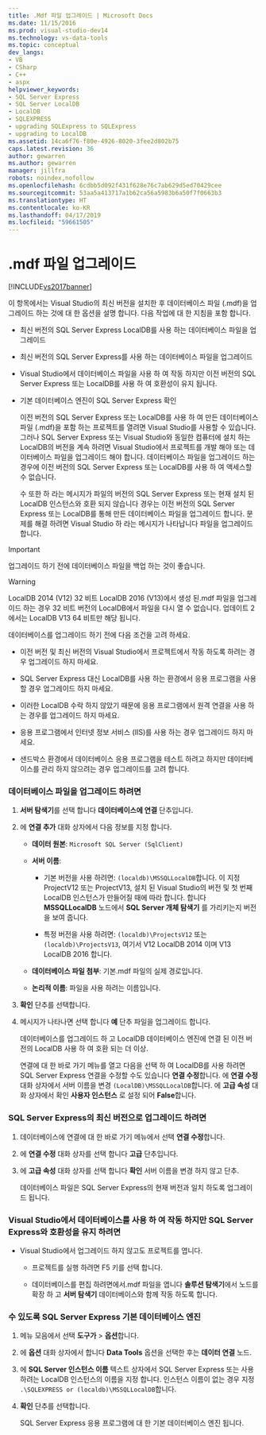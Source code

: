 ```yaml
---
title: .Mdf 파일 업그레이드 | Microsoft Docs
ms.date: 11/15/2016
ms.prod: visual-studio-dev14
ms.technology: vs-data-tools
ms.topic: conceptual
dev_langs:
- VB
- CSharp
- C++
- aspx
helpviewer_keywords:
- SQL Server Express
- SQL Server LocalDB
- LocalDB
- SQLEXPRESS
- upgrading SQLExpress to SQLExpress
- upgrading to LocalDB
ms.assetid: 14ca6f76-f80e-4926-8020-3fee2d802b75
caps.latest.revision: 36
author: gewarren
ms.author: gewarren
manager: jillfra
robots: noindex,nofollow
ms.openlocfilehash: 6cdbb5d092f431f628e76c7ab629d5ed70429cee
ms.sourcegitcommit: 53aa5a413717a1b62ca56a5983b6a50f7f0663b3
ms.translationtype: HT
ms.contentlocale: ko-KR
ms.lasthandoff: 04/17/2019
ms.locfileid: "59661505"
---
```

# <a name="upgrade-mdf-files"></a>.mdf 파일 업그레이드
[!INCLUDE[vs2017banner](../includes/vs2017banner.md)]

이 항목에서는 Visual Studio의 최신 버전을 설치한 후 데이터베이스 파일 (.mdf)을 업그레이드 하는 것에 대 한 옵션을 설명 합니다. 다음 작업에 대 한 지침을 포함 합니다.  
  
- 최신 버전의 SQL Server Express LocalDB를 사용 하는 데이터베이스 파일을 업그레이드  
  
- 최신 버전의 SQL Server Express를 사용 하는 데이터베이스 파일을 업그레이드  
  
- Visual Studio에서 데이터베이스 파일을 사용 하 여 작동 하지만 이전 버전의 SQL Server Express 또는 LocalDB를 사용 하 여 호환성이 유지 됩니다.  
  
- 기본 데이터베이스 엔진이 SQL Server Express 확인  
  
  이전 버전의 SQL Server Express 또는 LocalDB를 사용 하 여 만든 데이터베이스 파일 (.mdf)을 포함 하는 프로젝트를 열려면 Visual Studio를 사용할 수 있습니다. 그러나 SQL Server Express 또는 Visual Studio와 동일한 컴퓨터에 설치 하는 LocalDB의 버전을 계속 하려면 Visual Studio에서 프로젝트를 개발 해야 또는 데이터베이스 파일을 업그레이드 해야 합니다. 데이터베이스 파일을 업그레이드 하는 경우에 이전 버전의 SQL Server Express 또는 LocalDB를 사용 하 여 액세스할 수 없습니다.  
  
  수 또한 하 라는 메시지가 파일의 버전의 SQL Server Express 또는 현재 설치 된 LocalDB 인스턴스와 호환 되지 않습니다 경우는 이전 버전의 SQL Server Express 또는 LocalDB를 통해 만든 데이터베이스 파일을 업그레이드 합니다. 문제를 해결 하려면 Visual Studio 하 라는 메시지가 나타납니다 파일을 업그레이드 합니다.  
  
> [!IMPORTANT]
>  업그레이드 하기 전에 데이터베이스 파일을 백업 하는 것이 좋습니다.  
  
> [!WARNING]
>  LocalDB 2014 (V12) 32 비트 LocalDB 2016 (V13)에서 생성 된.mdf 파일을 업그레이드 하는 경우 32 비트 버전의 LocalDB에서 파일을 다시 열 수 없습니다.  업데이트 2에서는 LocalDB V13 64 비트만 해당 됩니다.  
  
 데이터베이스를 업그레이드 하기 전에 다음 조건을 고려 하세요.  
  
-   이전 버전 및 최신 버전의 Visual Studio에서 프로젝트에서 작동 하도록 하려는 경우 업그레이드 하지 마세요.  
  
-   SQL Server Express 대신 LocalDB를 사용 하는 환경에서 응용 프로그램을 사용할 경우 업그레이드 하지 마세요.  
  
-   이러한 LocalDB 수락 하지 않았기 때문에 응용 프로그램에서 원격 연결을 사용 하는 경우를 업그레이드 하지 마세요.  
  
-   응용 프로그램에서 인터넷 정보 서비스 (IIS)를 사용 하는 경우 업그레이드 하지 마세요.  
  
-   샌드박스 환경에서 데이터베이스 응용 프로그램을 테스트 하려고 하지만 데이터베이스를 관리 하지 않으려는 경우 업그레이드를 고려 합니다.  
  
### <a name="to-upgrade-a-database-file"></a>데이터베이스 파일을 업그레이드 하려면  
  
1. **서버 탐색기**를 선택 합니다 **데이터베이스에 연결** 단추입니다.  
  
2. 에 **연결 추가** 대화 상자에서 다음 정보를 지정 합니다.  
  
   -   **데이터 원본**: `Microsoft SQL Server (SqlClient)`  
  
   -   **서버 이름**:  
  
       -   기본 버전을 사용 하려면: `(localdb)\MSSQLLocalDB`합니다.  이 지정 ProjectV12 또는 ProjectV13, 설치 된 Visual Studio의 버전 및 첫 번째 LocalDB 인스턴스가 만들어질 때에 따라 합니다. 합니다 **MSSQLLocalDB** 노드에서 **SQL Server 개체 탐색기** 를 가리키는지 버전을 보여 줍니다.  
  
       -   특정 버전을 사용 하려면: `(localdb)\ProjectsV12` 또는 `(localdb)\ProjectsV13`, 여기서 V12 LocalDB 2014 이며 V13 LocalDB 2016 합니다.  
  
   -   **데이터베이스 파일 첨부**: 기본.mdf 파일의 실제 경로입니다.  
  
   -   **논리적 이름**: 파일을 사용 하려는 이름입니다.  
  
3. **확인** 단추를 선택합니다.  
  
4. 메시지가 나타나면 선택 합니다 **예** 단추 파일을 업그레이드 합니다.  
  
   데이터베이스를 업그레이드 하 고 LocalDB 데이터베이스 엔진에 연결 된 이전 버전의 LocalDB 사용 하 여 호환 되는 더 이상.  
  
   연결에 대 한 바로 가기 메뉴를 열고 다음을 선택 하 여 LocalDB를 사용 하려면 SQL Server Express 연결을 수정할 수도 있습니다 **연결 수정**합니다. 에 **연결 수정** 대화 상자에서 서버 이름을 변경 `(LocalDB)\MSSQLLocalDB`합니다. 에 **고급 속성** 대화 상자에서 확인 **사용자 인스턴스** 로 설정 되어 **False**합니다.  
  
### <a name="to-upgrade-to-a-newer-version-of-sql-server-express"></a>SQL Server Express의 최신 버전으로 업그레이드 하려면  
  
1. 데이터베이스에 연결에 대 한 바로 가기 메뉴에서 선택 **연결 수정**합니다.  
  
2. 에 **연결 수정** 대화 상자를 선택 합니다 **고급** 단추입니다.  
  
3. 에 **고급 속성** 대화 상자를 선택 합니다 **확인** 서버 이름을 변경 하지 않고 단추.  
  
   데이터베이스 파일은 SQL Server Express의 현재 버전과 일치 하도록 업그레이드 됩니다.  
  
### <a name="to-work-with-the-database-in-visual-studio-but-retain-compatibility-with-sql-server-express"></a>Visual Studio에서 데이터베이스를 사용 하 여 작동 하지만 SQL Server Express와 호환성을 유지 하려면  
  
-   Visual Studio에서 업그레이드 하지 않고도 프로젝트를 엽니다.  
  
    -   프로젝트를 실행 하려면 F5 키를 선택 합니다.  
  
    -   데이터베이스를 편집 하려면에서.mdf 파일을 엽니다 **솔루션 탐색기**에서 노드를 확장 하 고 **서버 탐색기** 데이터베이스와 함께 작동 하도록 합니다.  
  
### <a name="to-make-sql-server-express-the-default-database-engine"></a>수 있도록 SQL Server Express 기본 데이터베이스 엔진  
  
1. 메뉴 모음에서 선택 **도구가** > **옵션**합니다.  
  
2. 에 **옵션** 대화 상자에서 합니다 **Data Tools** 옵션을 선택한 후는 **데이터 연결** 노드.  
  
3. 에 **SQL Server 인스턴스 이름** 텍스트 상자에서 SQL Server Express 또는 사용 하려는 LocalDB 인스턴스의 이름을 지정 합니다. 인스턴스 이름이 없는 경우 지정 `.\SQLEXPRESS or (localdb)\MSSQLLocalDB`합니다.  
  
4. **확인** 단추를 선택합니다.  
  
   SQL Server Express 응용 프로그램에 대 한 기본 데이터베이스 엔진 됩니다.  